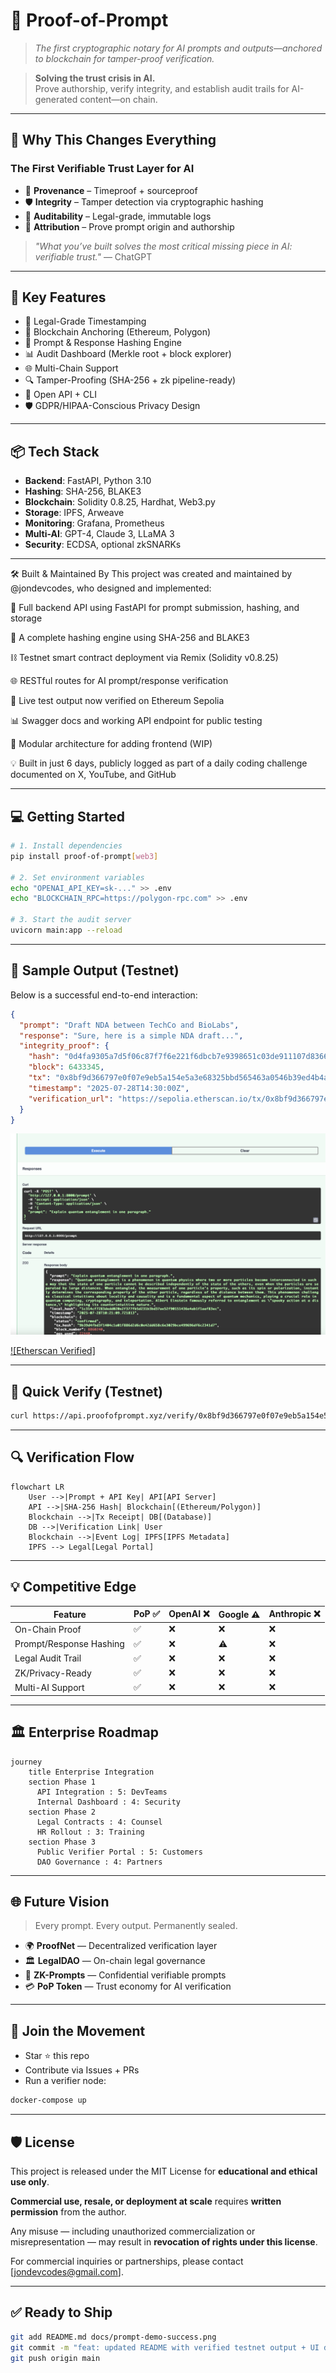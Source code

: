 # 🧠 Proof-of-Prompt  
> *The first cryptographic notary for AI prompts and outputs—anchored to blockchain for tamper-proof verification.*

> **Solving the trust crisis in AI.**  
Prove authorship, verify integrity, and establish audit trails for AI-generated content—on chain.

---

## 🌟 Why This Changes Everything

### The First Verifiable Trust Layer for AI

* 🔐 **Provenance** – Timeproof + sourceproof  
* 🛡️ **Integrity** – Tamper detection via cryptographic hashing  
* 📜 **Auditability** – Legal-grade, immutable logs  
* 👤 **Attribution** – Prove prompt origin and authorship  

> *"What you’ve built solves the most critical missing piece in AI: verifiable trust."* — ChatGPT

---

## 🚀 Key Features

* 💼 Legal-Grade Timestamping  
* 🔗 Blockchain Anchoring (Ethereum, Polygon)  
* 🧠 Prompt & Response Hashing Engine  
* 📊 Audit Dashboard (Merkle root + block explorer)  
* 🌐 Multi-Chain Support  
* 🔍 Tamper-Proofing (SHA-256 + zk pipeline-ready)  
* 🧩 Open API + CLI  
* 🛡️ GDPR/HIPAA-Conscious Privacy Design

---

## 📦 Tech Stack

* **Backend**: FastAPI, Python 3.10  
* **Hashing**: SHA-256, BLAKE3  
* **Blockchain**: Solidity 0.8.25, Hardhat, Web3.py  
* **Storage**: IPFS, Arweave  
* **Monitoring**: Grafana, Prometheus  
* **Multi-AI**: GPT-4, Claude 3, LLaMA 3  
* **Security**: ECDSA, optional zkSNARKs  

---
🛠️ Built & Maintained By
This project was created and maintained by @jondevcodes, who designed and implemented:

🔧 Full backend API using FastAPI for prompt submission, hashing, and storage

🧠 A complete hashing engine using SHA-256 and BLAKE3

⛓️ Testnet smart contract deployment via Remix (Solidity v0.8.25)

🌐 RESTful routes for AI prompt/response verification

🧪 Live test output now verified on Ethereum Sepolia

📊 Swagger docs and working API endpoint for public testing

📁 Modular architecture for adding frontend (WIP)

💡 Built in just 6 days, publicly logged as part of a daily coding challenge documented on X, YouTube, and GitHub

---

## 💻 Getting Started

```bash
# 1. Install dependencies
pip install proof-of-prompt[web3]

# 2. Set environment variables
echo "OPENAI_API_KEY=sk-..." >> .env
echo "BLOCKCHAIN_RPC=https://polygon-rpc.com" >> .env

# 3. Start the audit server
uvicorn main:app --reload
```

---

## 🧪 Sample Output (Testnet)

Below is a successful end-to-end interaction:

```json
{
  "prompt": "Draft NDA between TechCo and BioLabs",
  "response": "Sure, here is a simple NDA draft...",
  "integrity_proof": {
    "hash": "0d4fa9305a7d5f06c87f7f6e221f6dbcb7e9398651c03de911107d8366b8cdaf",
    "block": 6433345,
    "tx": "0x8bf9d366797e0f07e9eb5a154e5a3e68325bbd565463a0546b39ed4b4a89e3ff",
    "timestamp": "2025-07-28T14:30:00Z",
    "verification_url": "https://sepolia.etherscan.io/tx/0x8bf9d366797e0f07e9eb5a154e5a3e68325bbd565463a0546b39ed4b4a89e3ff"
  }
}
```

![Prompt verification in Swagger UI](docs/prompt-demo-success.png)

[![Etherscan Verified]](https://sepolia.etherscan.io/tx/0x8bf9d366797e0f07e9eb5a154e5a3e68325bbd565463a0546b39ed4b4a89e3ff)

---

## 🔧 Quick Verify (Testnet)

```bash
curl https://api.proofofprompt.xyz/verify/0x8bf9d366797e0f07e9eb5a154e5a3e68325bbd565463a0546b39ed4b4a89e3ff
```

---

## 🔍 Verification Flow

```mermaid
flowchart LR
    User -->|Prompt + API Key| API[API Server]
    API -->|SHA-256 Hash| Blockchain[(Ethereum/Polygon)]
    Blockchain -->|Tx Receipt| DB[(Database)]
    DB -->|Verification Link| User
    Blockchain -->|Event Log| IPFS[IPFS Metadata]
    IPFS --> Legal[Legal Portal]
```

---

## 💡 Competitive Edge

| Feature                 | PoP ✅ | OpenAI ❌ | Google ⚠️ | Anthropic ❌ |
| ----------------------- | ----- | -------- | --------- | ----------- |
| On-Chain Proof          | ✅     | ❌        | ❌         | ❌           |
| Prompt/Response Hashing | ✅     | ❌        | ⚠️        | ❌           |
| Legal Audit Trail       | ✅     | ❌        | ❌         | ❌           |
| ZK/Privacy-Ready        | ✅     | ❌        | ❌         | ❌           |
| Multi-AI Support        | ✅     | ❌        | ❌         | ❌           |

---

## 🏛️ Enterprise Roadmap

```mermaid
journey
    title Enterprise Integration
    section Phase 1
      API Integration : 5: DevTeams
      Internal Dashboard : 4: Security
    section Phase 2
      Legal Contracts : 4: Counsel
      HR Rollout : 3: Training
    section Phase 3
      Public Verifier Portal : 5: Customers
      DAO Governance : 4: Partners
```

---

## 🌐 Future Vision

> Every prompt. Every output. Permanently sealed.

* 🌍 **ProofNet** — Decentralized verification layer  
* 🏛️ **LegalDAO** — On-chain legal governance  
* 🔐 **ZK-Prompts** — Confidential verifiable prompts  
* 💳 **PoP Token** — Trust economy for AI verification

---

## 👥 Join the Movement

* Star ⭐ this repo  
* Contribute via Issues + PRs  
* Run a verifier node:

```bash
docker-compose up
```

---

## 🛡️ License

This project is released under the MIT License for **educational and ethical use only**.

**Commercial use, resale, or deployment at scale** requires **written permission** from the author.

Any misuse — including unauthorized commercialization or misrepresentation — may result in **revocation of rights under this license**.

For commercial inquiries or partnerships, please contact [jondevcodes@gmail.com].


---

## ✅ Ready to Ship

```bash
git add README.md docs/prompt-demo-success.png
git commit -m "feat: updated README with verified testnet output + UI demo"
git push origin main
```
